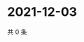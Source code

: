 # 2021-12-03

共 0 条

<!-- BEGIN WEIBO -->
<!-- 最后更新时间 Fri Dec 03 2021 14:10:50 GMT+0800 (China Standard Time) -->

<!-- END WEIBO -->
